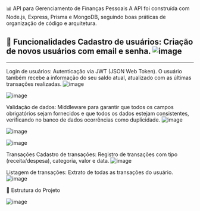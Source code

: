 📊 API para Gerenciamento de Finanças Pessoais 
A API foi construída com Node.js, Express, Prisma e MongoDB, seguindo boas práticas de organização de código e arquitetura.

🚀 Funcionalidades
Cadastro de usuários: Criação de novos usuários com email e senha.
![image](https://github.com/user-attachments/assets/3f06edae-afc8-4806-88b4-ddf34fb50d74)
-------------------------------------------------------------------------------------------
-------------------------------------------------------------------------------------------

Login de usuários: Autenticação via JWT (JSON Web Token). O usuário também recebe a informação do seu saldo atual, atualizado com as últimas transações realizadas.
![image](https://github.com/user-attachments/assets/b7da3b78-2536-490a-b4e1-5fbc3588037d)

![image](https://github.com/user-attachments/assets/2fb6f6e3-733f-46b1-8930-77158c1cd92e)


Validação de dados: Middleware para garantir que todos os campos obrigatórios sejam fornecidos e que todos os dados estejam consistentes, verificando no banco 
de dados ocorrências como duplicidade.
![image](https://github.com/user-attachments/assets/a9549119-d25e-4d3f-a90c-04c3c9b74624)

![image](https://github.com/user-attachments/assets/6930aa0b-3a81-41b0-8bac-641e353b4004)

![image](https://github.com/user-attachments/assets/c024ec54-896b-4263-96fc-ad882b3314f5)


Transações
Cadastro de transações: Registro de transações com tipo (receita/despesa), categoria, valor e data.
![image](https://github.com/user-attachments/assets/7b26f03a-0e8b-49c8-ab2e-44a7f3c1f9d8)


Listagem de transações: Extrato de todas as transações do usuário.
![image](https://github.com/user-attachments/assets/9393ec22-d135-4ab6-a78d-3db51db33636)


📂 Estrutura do Projeto

![image](https://github.com/user-attachments/assets/c7f6cf61-2ccd-4a96-9549-68ec7949db34)
